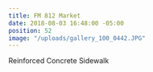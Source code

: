 ```yaml
---
title: FM 812 Market
date: 2018-08-03 16:48:00 -05:00
position: 52
image: "/uploads/gallery_100_0442.JPG"
---
```


Reinforced Concrete Sidewalk
